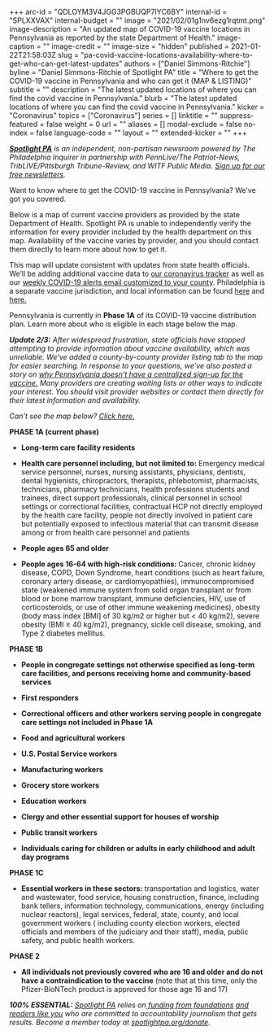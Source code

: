 +++
arc-id = "QDLOYM3V4JGG3PGBUQP7IYC6BY"
internal-id = "SPLXXVAX"
internal-budget = ""
image = "2021/02/01g1nv6ezg1rqtmt.png"
image-description = "An updated map of COVID-19 vaccine locations in Pennsylvania as reported by the state Department of Health."
image-caption = ""
image-credit = ""
image-size = "hidden"
published = 2021-01-22T21:58:03Z
slug = "pa-covid-vaccine-locations-availability-where-to-get-who-can-get-latest-updates"
authors = ["Daniel Simmons-Ritchie"]
byline = "Daniel Simmons-Ritchie of Spotlight PA"
title = "Where to get the COVID-19 vaccine in Pennsylvania and who can get it (MAP & LISTING)"
subtitle = ""
description = "The latest updated locations of where you can find the covid vaccine in Pennsylvania."
blurb = "The latest updated locations of where you can find the covid vaccine in Pennsylvania."
kicker = "Coronavirus"
topics = ["Coronavirus"]
series = []
linktitle = ""
suppress-featured = false
weight = 0
url = ""
aliases = []
modal-exclude = false
no-index = false
language-code = ""
layout = ""
extended-kicker = ""
+++

<a href="https://www.spotlightpa.org/"><i><b>Spotlight PA</b></i></a><i> is an independent, non-partisan newsroom powered by The Philadelphia Inquirer in partnership with PennLive/The Patriot-News, TribLIVE/Pittsburgh Tribune-Review, and WITF Public Media. </i><a href="https://www.spotlightpa.org/newsletters"><i>Sign up for our free newsletters</i></a><i>.</i>

Want to know where to get the COVID-19 vaccine in Pennsylvania? We’ve got you covered.

Below is a map of current vaccine providers as provided by the state Department of Health. Spotlight PA is unable to independently verify the information for every provider included by the health department on this map. Availability of the vaccine varies by provider, and you should contact them directly to learn more about how to get it.

This map will update consistent with updates from state health officials. We’ll be adding additional vaccine data to <a href="https://www.spotlightpa.org/news/2020/03/pa-coronavirus-updates-cases-map-live-tracker/" target=_blank>our coronavirus tracker</a> as well as our <a href="https://www.spotlightpa.org/newsletters/" target=_blank>weekly COVID-19 alerts email customized to your county</a>. Philadelphia is a separate vaccine jurisdiction, and local information can be found <a href="https://www.phila.gov/programs/coronavirus-disease-2019-covid-19/vaccines/data/">here</a> and <a href="https://www.inquirer.com/health/coronavirus/a/covid-19-vaccine-registration-philadelphia-new-jersey-20210120.html">here.</a>

Pennsylvania is currently in <b>Phase 1A</b> of its COVID-19 vaccine distribution plan. Learn more about who is eligible in each stage below the map.

<i><b>Update 2/3:</b></i><i> After widespread frustration, state officials have stopped attempting to provide information about vaccine availability, which was unreliable. We've added a county-by-county provider listing tab to the map for easier searching. In response to your questions, we've also posted a story on <a href="https://www.spotlightpa.org/news/2021/01/pa-covid-vaccine-availability-frustration-statewide-signup-explainer/">why Pennsylvania doesn't have a centralized sign-up for the vaccine.</a> Many providers are creating waiting lists or other ways to indicate your interest. You should visit provider websites or contact them directly for their latest information and availability. </i>

<script src="https://www.spotlightpa.org/embed.js" async></script><div data-spl-embed-version="1" data-spl-src="https://www.spotlightpa.org/embeds/newsletter/"></div>

<i>Can't see the map below? <a href="https://interactives.data.spotlightpa.org/2020/vis-map-pa-vax-providers/">Click here.</a></i>

<div id="vis-map-pa-vax-providers--container"></div>
<script src="https://pym.nprapps.org/pym.v1.min.js"></script>
<script>new pym.Parent("vis-map-pa-vax-providers--container", "https://interactives.data.spotlightpa.org/2020/vis-map-pa-vax-providers/", {});</script>

<b>PHASE 1A (current phase)</b>

- <b>Long-term care facility residents</b>

- <b>Health care personnel including, but not limited to:</b> Emergency medical service personnel, nurses, nursing assistants, physicians, dentists, dental hygienists, chiropractors, therapists, phlebotomist, pharmacists, technicians, pharmacy technicians, health professions students and trainees, direct support professionals, clinical personnel in school settings or correctional facilities, contractual HCP not directly employed by the health care facility, people not directly involved in patient care but potentially exposed to infectious material that can transmit disease among or from health care personnel and patients

- <b>People ages 65 and older</b>

- <b>People ages 16-64 with high-risk conditions: </b>Cancer, chronic kidney disease, COPD, Down Syndrome, heart conditions (such as heart failure, coronary artery disease, or cardiomyopathies), immunocompromised state (weakened immune system from solid organ transplant or from blood or bone marrow transplant, immune deficiencies, HIV, use of corticosteroids, or use of other immune weakening medicines), obesity (body mass index [BMI] of 30 kg/m2 or higher but &lt; 40 kg/m2), severe obesity (BMI ≥ 40 kg/m2), pregnancy, sickle cell disease, smoking, and Type 2 diabetes mellitus.

<b>PHASE 1B</b>

- <b>People in congregate settings not otherwise specified as long-term care facilities, and persons receiving home and community-based services</b>

- <b>First responders</b>

- <b>Correctional officers and other workers serving people in congregate care settings not included in Phase 1A</b>

- <b>Food and agricultural workers</b>

- <b>U.S. Postal Service workers</b>

- <b>Manufacturing workers</b>

- <b>Grocery store workers</b>

- <b>Education workers</b>

- <b>Clergy and other essential support for houses of worship</b>

- <b>Public transit workers</b>

- <b>Individuals caring for children or adults in early childhood and adult day programs</b>

<b>PHASE 1C</b>

- <b>Essential workers in these sectors:</b> transportation and logistics, water and wastewater, food service, housing construction, finance, including bank tellers, information technology, communications, energy (including nuclear reactors), legal services, federal, state, county, and local government workers ( including county election workers, elected officials and members of the judiciary and their staff), media, public safety, and public health workers.

<b>PHASE 2</b>

- <b>All individuals not previously covered who are 16 and older and do not have a contraindication to the vaccine</b> (note that at this time, only the Pfizer-BioNTech product is approved for those age 16 and 17)

<i><b>100% ESSENTIAL:</b></i><i> </i><a href="https://www.spotlightpa.org/"><i>Spotlight PA</i></a><i> relies on</i><a href="https://www.spotlightpa.org/support"><i> funding from foundations</i></a><i> </i><a href="https://www.spotlightpa.org/support"><i>and readers like you</i></a><i> who are committed to accountability journalism that gets results. Become a member today at </i><a href="http://checkout.fundjournalism.org/memberform?org_id=spotlightpa&campaign=701f4000000TVuIAAW"><i>spotlightpa.org/donate</i></a><i>.</i>
